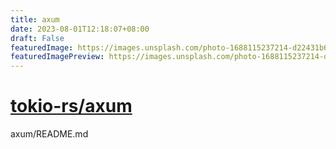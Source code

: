 ```yaml
---
title: axum
date: 2023-08-01T12:18:07+08:00
draft: False
featuredImage: https://images.unsplash.com/photo-1688115237214-d22431b62fa5?ixid=M3w0NjAwMjJ8MHwxfHJhbmRvbXx8fHx8fHx8fDE2OTA4NjMzMDZ8&ixlib=rb-4.0.3
featuredImagePreview: https://images.unsplash.com/photo-1688115237214-d22431b62fa5?ixid=M3w0NjAwMjJ8MHwxfHJhbmRvbXx8fHx8fHx8fDE2OTA4NjMzMDZ8&ixlib=rb-4.0.3
---
```


# [tokio-rs/axum](https://github.com/tokio-rs/axum)

axum/README.md